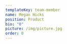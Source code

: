 ```yaml
---
templateKey: team-member
name: Megan Hicks
position: Product
bio: "0"
picture: /img/picture.jpg
order: 0
---
```

